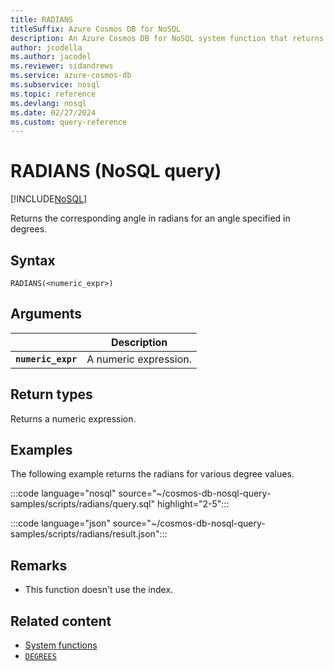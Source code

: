 ```yaml
---
title: RADIANS
titleSuffix: Azure Cosmos DB for NoSQL
description: An Azure Cosmos DB for NoSQL system function that returns a radian value for an angle in degrees.
author: jcodella
ms.author: jacodel
ms.reviewer: sidandrews
ms.service: azure-cosmos-db
ms.subservice: nosql
ms.topic: reference
ms.devlang: nosql
ms.date: 02/27/2024
ms.custom: query-reference
---
```


# RADIANS (NoSQL query)

[!INCLUDE[NoSQL](../../includes/appliesto-nosql.md)]

Returns the corresponding angle in radians for an angle specified in degrees.

## Syntax

```nosql
RADIANS(<numeric_expr>)  
```  

## Arguments

| | Description |
| --- | --- |
| **`numeric_expr`** | A numeric expression. |

## Return types

Returns a numeric expression.  

## Examples

The following example returns the radians for various degree values.

:::code language="nosql" source="~/cosmos-db-nosql-query-samples/scripts/radians/query.sql" highlight="2-5":::

:::code language="json" source="~/cosmos-db-nosql-query-samples/scripts/radians/result.json":::

## Remarks

- This function doesn't use the index.

## Related content

- [System functions](system-functions.yml)
- [`DEGREES`](degrees.md)

